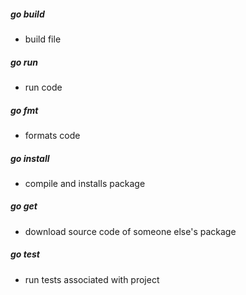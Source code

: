 ##### go build
- build file
##### go run
- run code
##### go fmt
- formats code
##### go install
- compile and installs package
##### go get
- download source code of someone else's package
##### go test
- run tests associated with project
